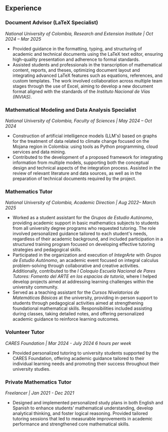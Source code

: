 ## Experience

### Document Advisor (LaTeX Specialist)  

*National University of Colombia, Research and Extension Institute | Oct 2024 – Mar 2025*  

- Provided guidance in the formatting, typing, and structuring of academic and technical documents using the LaTeX text editor, ensuring high-quality presentation and adherence to formal standards.
- Assisted students and professionals in the transcription of mathematical content, reports, and theses, optimizing document layout and integrating advanced LaTeX features such as equations, references, and custom templates. The work involved collaboration across multiple team stages through the use of Excel, aiming to develop a new document format aligned with the standards of the *Instituto Nacional de Vías (INVIAS)*.


### Mathematical Modeling and Data Analysis Specialist  

*National University of Colombia, Faculty of Sciences | May 2024 – Oct 2024*  
 
- Construction of artificial intelligence models (LLM's) based on graphs for the treatment of data related to climate change focused on the Mojana region in Colombia: using tools as Python programming, cloud services and data mining.
- Contributed to the development of a proposed framework for integrating information from multiple models, supporting both the conceptual design and technical aspects of the integration process. Assisted in the review of relevant literature and data sources, as well as in the preparation of technical documents required by the project.  



### Mathematics Tutor  

*National University of Colombia, Academic Direction | Aug 2022– March 2025* 

- Worked as a student assistant for the *Grupos de Estudio Autónomo*, providing academic support in basic mathematics subjects to students from all university degree programs who requested tutoring. The role involved personalized guidance tailored to each student's needs, regardless of their academic background, and included participation in a structured training program focused on developing effective tutoring strategies and pedagogical skills.
- Participated in the organization and execution of *IntegrArte* with *Grupos de Estudio Autónomo*, an academic event focused on integral calculus problem-solving through collaborative and creative activities. Additionally, contributed to the *I Coloquio Escuela Nacional de Pares Tutores: Fomento del ARTE en los espacios de tutoría*, where I helped develop projects aimed at addressing learning challenges within the university community.
- Served as a teaching assistant for the *Cursos Nivelatorios de Matemáticas Básicas* at the university, providing in-person support to students through pedagogical activities aimed at strengthening foundational mathematical skills. Responsibilities included assisting during classes, taking detailed notes, and offering personalized academic guidance to reinforce learning outcomes.

### Volunteer Tutor  

*CARES Foundation | Mar 2024 - July 2024*
*6 hours per week*  

- Provided personalized tutoring to university students supported by the CARES Foundation, offering academic guidance tailored to their individual learning needs and promoting their success throughout their university studies.



### Private Mathematics Tutor  

*Freelancer | Jan 2021 - Dec 2021*  

- Designed and implemented personalized study plans in both English and Spanish to enhance students’ mathematical understanding, develop analytical thinking, and foster logical reasoning. Provided tailored tutoring sessions that led to measurable improvements in academic performance and strengthened core mathematical skills. 